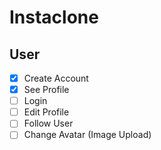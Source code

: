 # Instaclone
## User
- [x] Create Account
- [x] See Profile
- [ ] Login
- [ ] Edit Profile
- [ ] Follow User
- [ ] Change Avatar (Image Upload)
